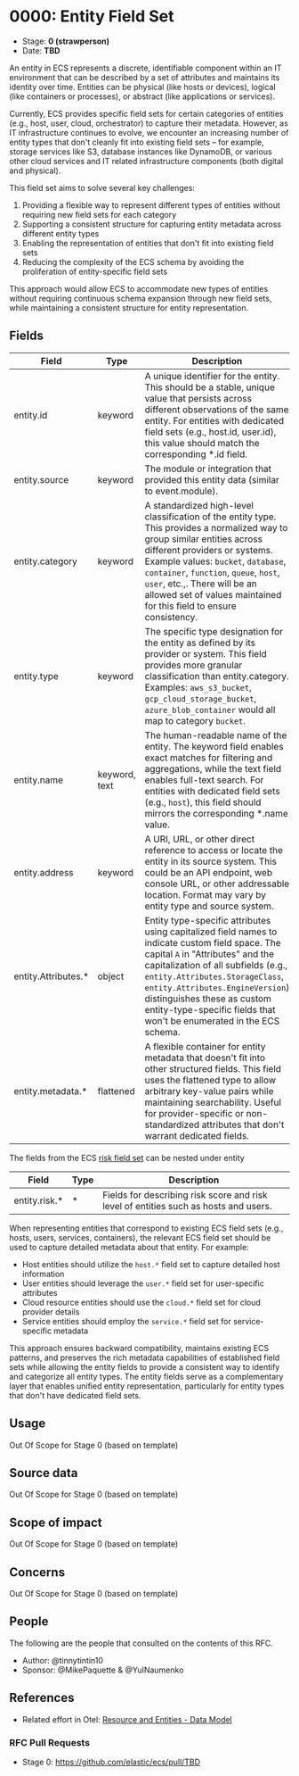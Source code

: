 # 0000: Entity Field Set

<!-- Leave this ID at 0000. The ECS team will assign a unique, contiguous RFC number upon merging the initial stage of this RFC. -->

- Stage: **0 (strawperson)**
- Date: **TBD**

<!--
As you work on your RFC, use the "Stage N" comments to guide you in what you should focus on, for the stage you're targeting.
Feel free to remove these comments as you go along.
-->

<!--
Stage 0: Provide a high level summary of the premise of these changes. Briefly describe the nature, purpose, and impact of the changes. ~2-5 sentences.
-->


<!--
Stage 1: If the changes include field additions or modifications, please create a folder titled as the RFC number under rfcs/text/. This will be where proposed schema changes as standalone YAML files or extended example mappings and larger source documents will go as the RFC is iterated upon.
-->

<!--
Stage X: Provide a brief explanation of why the proposal is being marked as abandoned. This is useful context for anyone revisiting this proposal or considering similar changes later on.
-->

An entity in ECS represents a discrete, identifiable component within an IT environment that can be described by a set of attributes and maintains its identity over time. Entities can be physical (like hosts or devices), logical (like containers or processes), or abstract (like applications or services).

Currently, ECS provides specific field sets for certain categories of entities (e.g., host, user, cloud, orchestrator) to capture their metadata. However, as IT infrastructure continues to evolve, we encounter an increasing number of entity types that don't cleanly fit into existing field sets – for example, storage services like S3, database instances like DynamoDB, or various other cloud services and IT related infrastructure components (both digital and physical).

This field set aims to solve several key challenges:
1. Providing a flexible way to represent different types of entities without requiring new field sets for each category
2. Supporting a consistent structure for capturing entity metadata across different entity types
3. Enabling the representation of entities that don't fit into existing field sets
4. Reducing the complexity of the ECS schema by avoiding the proliferation of entity-specific field sets

This approach would allow ECS to accommodate new types of entities without requiring continuous schema expansion through new field sets, while maintaining a consistent structure for entity representation.

## Fields

| Field | Type | Description |
|-------|------|-------------|
| entity.id | keyword | A unique identifier for the entity. This should be a stable, unique value that persists across different observations of the same entity. For entities with dedicated field sets (e.g., host.id, user.id), this value should match the corresponding *.id field. |
| entity.source | keyword | The module or integration that provided this entity data (similar to event.module). |
| entity.category | keyword | A standardized high-level classification of the entity type. This provides a normalized way to group similar entities across different providers or systems. Example values: `bucket`, `database`, `container`, `function`, `queue`, `host`, `user`, etc.,. There will be an allowed set of values maintained for this field to ensure consistency. |
| entity.type | keyword | The specific type designation for the entity as defined by its provider or system. This field provides more granular classification than entity.category. Examples: `aws_s3_bucket`, `gcp_cloud_storage_bucket`, `azure_blob_container` would all map to category `bucket`. |
| entity.name | keyword, text | The human-readable name of the entity. The keyword field enables exact matches for filtering and aggregations, while the text field enables full-text search. For entities with dedicated field sets (e.g., `host`), this field should mirrors the corresponding *.name value. |
| entity.address | keyword | A URI, URL, or other direct reference to access or locate the entity in its source system. This could be an API endpoint, web console URL, or other addressable location. Format may vary by entity type and source system. |
| entity.Attributes.* | object |  Entity type-specific attributes using capitalized field names to indicate custom field space. The capital `A` in "Attributes" and the capitalization of all subfields (e.g., `entity.Attributes.StorageClass`, `entity.Attributes.EngineVersion`) distinguishes these as custom entity-type-specific fields that won't be enumerated in the ECS schema.  | 
| entity.metadata.* | flattened | A flexible container for entity metadata that doesn't fit into other structured fields. This field uses the flattened type to allow arbitrary key-value pairs while maintaining searchability. Useful for provider-specific or non-standardized attributes that don't warrant dedicated fields. |



The fields from the ECS [risk field set](https://www.elastic.co/guide/en/ecs/current/ecs-risk.html) can be nested under entity

| Field | Type | Description |
|-------|------|-------------|
| entity.risk.* | * | Fields for describing risk score and risk level of entities such as hosts and users. |


When representing entities that correspond to existing ECS field sets (e.g., hosts, users, services, containers), the relevant ECS field set should be used to capture detailed metadata about that entity. For example:

- Host entities should utilize the `host.*` field set to capture detailed host information
- User entities should leverage the `user.*` field set for user-specific attributes
- Cloud resource entities should use the `cloud.*` field set for cloud provider details
- Service entities should employ the `service.*` field set for service-specific metadata

This approach ensures backward compatibility, maintains existing ECS patterns, and preserves the rich metadata capabilities of established field sets while allowing the entity fields to provide a consistent way to identify and categorize all entity types. The entity fields serve as a complementary layer that enables unified entity representation, particularly for entity types that don't have dedicated field sets.

## Usage

Out Of Scope for Stage 0 (based on template)

<!--
Stage 1: Describe at a high-level how these field changes will be used in practice. Real world examples are encouraged. The goal here is to understand how people would leverage these fields to gain insights or solve problems. ~1-3 paragraphs.
-->

## Source data

Out Of Scope for Stage 0 (based on template)

<!--
Stage 1: Provide a high-level description of example sources of data. This does not yet need to be a concrete example of a source document, but instead can simply describe a potential source (e.g. nginx access log). This will ultimately be fleshed out to include literal source examples in a future stage. The goal here is to identify practical sources for these fields in the real world. ~1-3 sentences or unordered list.
-->

<!--
Stage 2: Included a real world example source document. Ideally this example comes from the source(s) identified in stage 1. If not, it should replace them. The goal here is to validate the utility of these field changes in the context of a real world example. Format with the source name as a ### header and the example document in a GitHub code block with json formatting, or if on the larger side, add them to the corresponding RFC folder.
-->

<!--
Stage 3: Add more real world example source documents so we have at least 2 total, but ideally 3. Format as described in stage 2.
-->

## Scope of impact

Out Of Scope for Stage 0 (based on template)

<!--
Stage 2: Identifies scope of impact of changes. Are breaking changes required? Should deprecation strategies be adopted? Will significant refactoring be involved? Break the impact down into:
 * Ingestion mechanisms (e.g. beats/logstash)
 * Usage mechanisms (e.g. Kibana applications, detections)
 * ECS project (e.g. docs, tooling)
The goal here is to research and understand the impact of these changes on users in the community and development teams across Elastic. 2-5 sentences each.
-->

## Concerns

Out Of Scope for Stage 0 (based on template)

<!--
Stage 1: Identify potential concerns, implementation challenges, or complexity. Spend some time on this. Play devil's advocate. Try to identify the sort of non-obvious challenges that tend to surface later. The goal here is to surface risks early, allow everyone the time to work through them, and ultimately document resolution for posterity's sake.
-->

<!--
Stage 2: Document new concerns or resolutions to previously listed concerns. It's not critical that all concerns have resolutions at this point, but it would be helpful if resolutions were taking shape for the most significant concerns.
-->

<!--
Stage 3: Document resolutions for all existing concerns. Any new concerns should be documented along with their resolution. The goal here is to eliminate risk of churn and instability by ensuring all concerns have been addressed.
-->

## People

<!--
Who will be or has been consulted on the contents of this RFC? Identify authorship and sponsorship, and optionally identify the nature of involvement of others. Link to GitHub aliases where possible. This list will likely change or grow stage after stage.

e.g.:

The following are the people that consulted on the contents of this RFC.

* @Yasmina | author
* @Monique | sponsor
* @EunJung | subject matter expert
* @JaneDoe | grammar, spelling, prose
* @Mariana
-->

The following are the people that consulted on the contents of this RFC.

* Author: @tinnytintin10  
* Sponsor: @MikePaquette & @YulNaumenko 


## References

- Related effort in Otel: [Resource and Entities - Data Model](https://github.com/open-telemetry/opentelemetry-specification/blob/main/oteps/entities/0264-resource-and-entities.md)

<!-- Insert any links appropriate to this RFC in this section. -->


### RFC Pull Requests

<!-- An RFC should link to the PRs for each of it stage advancements. -->

<!--
* Stage 1: https://github.com/elastic/ecs/pull/NNN
...
-->
* Stage 0: https://github.com/elastic/ecs/pull/TBD